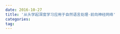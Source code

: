 ```yaml
---
date: 2016-10-27
title: '从头学起深度学习应用于自然语言处理-前向神经网络'
categories: 
tag: 
---
```

<script language="javascript" type="text/javascript">
window.location.href = "https://www.zybuluo.com/ShawnNg/note/535374"
</script>
